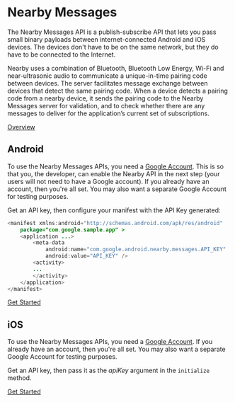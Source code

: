 # Nearby Messages

The Nearby Messages API is a publish-subscribe API that lets you pass small binary payloads between internet-connected Android and iOS devices. The devices don't have to be on the same network, but they do have to be connected to the Internet.

Nearby uses a combination of Bluetooth, Bluetooth Low Energy, Wi-Fi and near-ultrasonic audio to communicate a unique-in-time pairing code between devices. The server facilitates message exchange between devices that detect the same pairing code. When a device detects a pairing code from a nearby device, it sends the pairing code to the Nearby Messages server for validation, and to check whether there are any messages to deliver for the application’s current set of subscriptions.

[Overview](https://developers.google.com/nearby/messages/overview)

## Android

To use the Nearby Messages APIs, you need a [Google Account](https://developer.android.com/google/play-services/index.html). This is so that you, the developer, can enable the Nearby API in the next step (your users will not need to have a Google account). If you already have an account, then you're all set. You may also want a separate Google Account for testing purposes.

Get an API key, then configure your manifest with the API Key generated:

```java
<manifest xmlns:android="http://schemas.android.com/apk/res/android"
    package="com.google.sample.app" >
    <application ...>
        <meta-data
            android:name="com.google.android.nearby.messages.API_KEY"
            android:value="API_KEY" />
        <activity>
        ...
        </activity>
    </application>
</manifest>
```

[Get Started](https://developers.google.com/nearby/messages/android/get-started)

## iOS

To use the Nearby Messages APIs, you need a [Google Account](https://www.google.com/accounts/NewAccount). If you already have an account, then you're all set. You may also want a separate Google Account for testing purposes.

Get an API key, then pass it as the *apiKey* argument in the `initialize` method.

[Get Started](https://developers.google.com/nearby/messages/ios/get-started)
